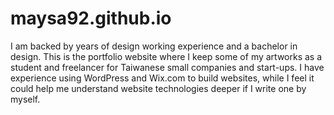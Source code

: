 # maysa92.github.io

I am backed by years of design working experience and a bachelor in design. This is the portfolio website where I keep some of my artworks as a student and freelancer for Taiwanese small companies and start-ups. I have experience using WordPress and Wix.com to build websites, while I feel it could help me understand website technologies deeper if I write one by myself.
